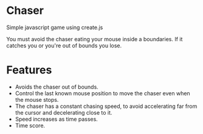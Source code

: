 Chaser
======

Simple javascript game using create.js

You must avoid the chaser eating your mouse inside a boundaries.
If it catches you or you're out of bounds you lose.


Features
=========

- Avoids the chaser out of bounds.
- Control the last known mouse position to move the chaser even when the mouse stops.
- The chaser has a constant chasing speed, to avoid accelerating far from the cursor and decelerating close to it.
- Speed increases as time passes.
- Time score.

